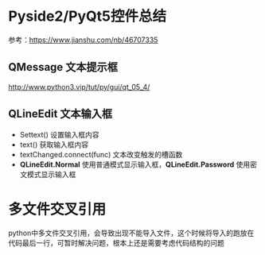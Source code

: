 

# Pyside2/PyQt5控件总结

参考：https://www.jianshu.com/nb/46707335

## QMessage 文本提示框

http://www.python3.vip/tut/py/gui/qt_05_4/

## QLineEdit 文本输入框

- Settext() 设置输入框内容
- text() 获取输入框内容
- textChanged.connect(func) 文本改变触发的槽函数
- **QLineEdit.Normal** 使用普通模式显示输入框，**QLineEdit.Password** 使用密文模式显示输入框





# 多文件交叉引用

python中多文件交叉引用，会导致出现不能导入文件，这个时候将导入的跑放在代码最后一行，可暂时解决问题，根本上还是需要考虑代码结构的问题